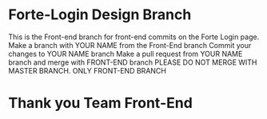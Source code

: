 # Forte-Login Design Branch

This is the Front-end branch for front-end commits on the Forte Login page.
Make a branch with YOUR NAME from the Front-End branch
Commit your changes to YOUR NAME branch
Make a pull request from YOUR NAME branch and merge with FRONT-END branch
PLEASE DO NOT MERGE WITH MASTER BRANCH. ONLY FRONT-END BRANCH

# Thank you Team Front-End
